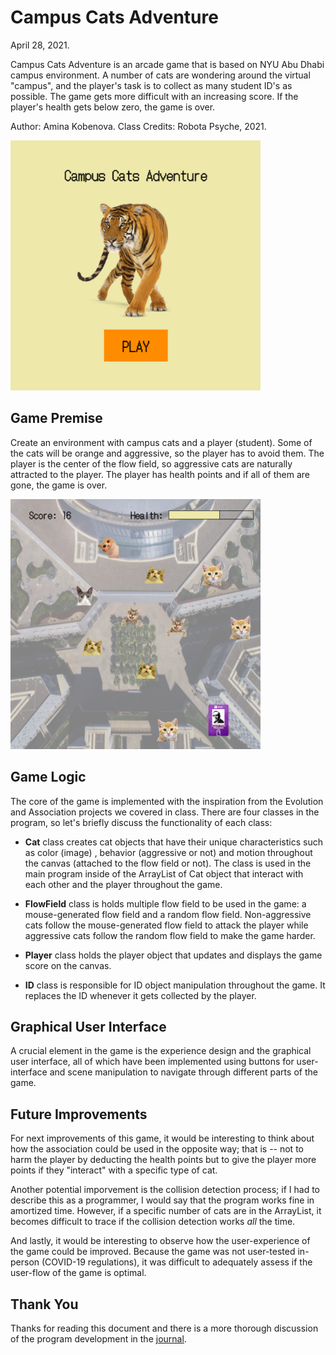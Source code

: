 # Campus Cats Adventure

April 28, 2021.

Campus Cats Adventure is an arcade game that is based on NYU Abu Dhabi campus environment.
A number of cats are wondering around the virtual "campus", and the player's task is to collect as many student ID's as possible.
The game gets more difficult with an increasing score.
If the player's health gets below zero, the game is over.

Author: Amina Kobenova.
Class Credits: Robota Psyche, 2021.

<img src="https://github.com/ak7588/robota_psyche/blob/main/finalProject/startScreen.png" width="400" height="400">

## Game Premise

Create an environment with campus cats and a player (student). Some of the cats will be orange and aggressive, so the player has to avoid them. The player is the center of the flow field, so aggressive cats are naturally attracted to the player. The player has health points and if all of them are gone, the game is over.

<img src="https://github.com/ak7588/robota_psyche/blob/main/finalProject/playScreen.png" width="400" height="400">


## Game Logic

The core of the game is implemented with the inspiration from the Evolution and Association projects we covered in class. There are four classes in the program, so let's briefly discuss the functionality of each class:

- **Cat** class creates cat objects that have their unique characteristics such as color (image)
, behavior (aggressive or not) and motion throughout the canvas (attached to the flow field or not). The class is used in the main program inside of the ArrayList of Cat object that interact with each other and the player throughout the game.

- **FlowField** class is holds multiple flow field to be used in the game: a mouse-generated flow field and a random flow field. Non-aggressive cats follow the mouse-generated flow field to attack the player while aggressive cats follow the random flow field to make the game harder.

- **Player** class holds the player object that updates and displays the game score on the canvas.

- **ID** class is responsible for ID object manipulation throughout the game. It replaces the ID whenever it gets collected by the player.

## Graphical User Interface

A crucial element in the game is the experience design and the graphical user interface, all of which have been implemented using buttons for user-interface and scene manipulation to navigate through different parts of the game.

## Future Improvements

For next improvements of this game, it would be interesting to think about how the association could be used in the opposite way; that is -- not to harm the player by deducting the health points but to give the player more points if they "interact" with a specific type of cat.

Another potential imporvement is the collision detection process; if I had to describe this as a programmer, I would say that the program works fine in amortized time. However, if a specific number of cats are in the ArrayList, it becomes difficult to trace if the collision detection works _all_ the time.

And lastly, it would be interesting to observe how the user-experience of the game could be improved. Because the game was not user-tested in-person (COVID-19 regulations), it was difficult to adequately assess if the user-flow of the game is optimal.

## Thank You

Thanks for reading this document and there is a more thorough discussion of the program development in the [journal](https://github.com/ak7588/robota_psyche/blob/main/finalProject/journal.md).
